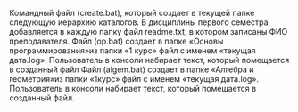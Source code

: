 Командный файл (create.bat), который создает в текущей папке следующую иерархию каталогов. В дисциплины первого семестра добавляется в каждую папку файл readme.txt, в котором записаны ФИО преподавателя.
Файл (op.bat) создает в папке «Основы программирования»из папки «1 курс» файл с именем «текущая дата.log». Пользователь в консоли набирает текст, который помещается в созданный файл
Файл (algem.bat) создает в папке «Алгебра и геометрия»из папки «1курс» файл с именем «текущая дата.log». Пользователь в консоли набирает текст, который помещается в созданный файл.
